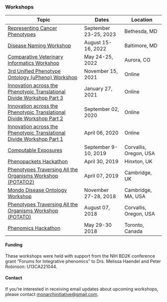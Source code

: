 ### Workshops

Topic | Dates | Location
-- | -- | --
[Representing Cancer Phenotypes](pages/cancer-phenotypes.md) | September 23-25, 2023 | Bethesda, MD
[Disease Naming Workshop](pages/disease-naming.md) | August 15-16, 2022 | Baltimore, MD
[Comparative Veterinary Informatics Workshop](pages/veterinary.md) | May 24-25, 2022 | Aurora, CO
[3rd Unified Phenotype Ontology (uPheno) Workshop](pages/potato.md) | November 15, 2021 | Online
[Innovation across the Phenotypic Translational Divide Workshop Part 3](pages/clin-phen-webinar-part-3.md) | January 27, 2021 | Online
[Innovation across the Phenotypic Translational Divide Workshop Part 2](pages/clin-phen-webinar-part-2.md) | September 02, 2020 | Online
[Innovation across the Phenotypic Translational Divide Workshop Part 1](pages/clin-phen-webinar.md) | April 06, 2020 | Online
[Computable Exposures](pages/exposures.md) | September 9-10, 2019 | Corvallis, Oregon, USA
[Phenopackets Hackathon](pages/phenopackets.md) | April 30, 2019 | Hinxton, UK
[Phenotypes Traversing All the Organisms Workshop (POTATO2)](pages/potato.md) | April 07, 2019 | Cambridge, UK
[Mondo Disease Ontology Workshop](pages/mondo.md) | November 27-28, 2018 | Cambridge, MA, USA
[Phenotypes Traversing All the Organisms Workshop (POTATO)](pages/potato.md) | August 07, 2018  | Corvallis, Oregon, USA
[Phenomics Hackathon](pages/phenomics.md) | May 29-30 2018 | Toronto, Canada 

#### Funding
These workshops were held with support from the NIH BD2K conference grant “Forums for Integrative phenomics” to Drs. Melissa Haendel and Peter Robinson: U13CA221044.

#### Contact
If you’re interested in receiving email updates about upcoming workshops, please contact [monarchinitiative@gmail.com](mailto:monarchinitiative@gmail.com).
